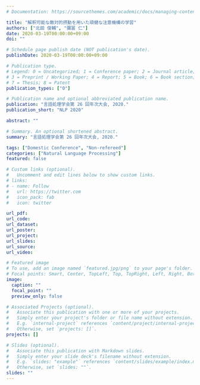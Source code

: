 ```yaml
---
# Documentation: https://sourcethemes.com/academic/docs/managing-content/

title: "解釈可能な敵対的摂動を用いた頑健な注意機構の学習"
authors: ["北田 俊輔", "彌冨 仁"]
date: 2020-03-19T00:00:00+09:00
doi: ""

# Schedule page publish date (NOT publication's date).
publishDate: 2020-03-19T00:00:00+09:00

# Publication type.
# Legend: 0 = Uncategorized; 1 = Conference paper; 2 = Journal article;
# 3 = Preprint / Working Paper; 4 = Report; 5 = Book; 6 = Book section;
# 7 = Thesis; 8 = Patent
publication_types: ["0"]

# Publication name and optional abbreviated publication name.
publication: "言語処理学会第 26 回年次大会, 2020."
publication_short: "NLP 2020"

abstract: ""

# Summary. An optional shortened abstract.
summary: "言語処理学会第 26 回年次大会, 2020."

tags: ["Domestic Conference", "Non-refereed"]
categories: ["Natural Language Processing"]
featured: false

# Custom links (optional).
#   Uncomment and edit lines below to show custom links.
# links:
# - name: Follow
#   url: https://twitter.com
#   icon_pack: fab
#   icon: twitter

url_pdf:
url_code:
url_dataset:
url_poster:
url_project:
url_slides:
url_source:
url_video:

# Featured image
# To use, add an image named `featured.jpg/png` to your page's folder.
# Focal points: Smart, Center, TopLeft, Top, TopRight, Left, Right, BottomLeft, Bottom, BottomRight.
image:
  caption: ""
  focal_point: ""
  preview_only: false

# Associated Projects (optional).
#   Associate this publication with one or more of your projects.
#   Simply enter your project's folder or file name without extension.
#   E.g. `internal-project` references `content/project/internal-project/index.md`.
#   Otherwise, set `projects: []`.
projects: []

# Slides (optional).
#   Associate this publication with Markdown slides.
#   Simply enter your slide deck's filename without extension.
#   E.g. `slides: "example"` references `content/slides/example/index.md`.
#   Otherwise, set `slides: ""`.
slides: ""
---
```

